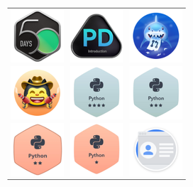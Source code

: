 ||||
|-|-|-|
|<img height=120px width=120px src='Badges/leetcode-2024-50-lg.png'>|<img height=120px width=120px src='Badges/leetcode-Introduction_to_Pandas_Badge.png'>|<img height=120px width=120px src='Badges/github-pull-shark.png'>|
|<img height=120px width=120px src='Badges/github-quickdraw.png'>|<img height=120px width=120px src='Badges/hackerrank_python_4.png'>|<img height=120px width=120px src='Badges/python_3star_hackerrank.png'>|
|<img height=120px width=120px src='Badges/hacherrank_python.png'>|<img height=120px width=120px src='Badges/hackerrank_python_1.png'>|<img height=120px width=120px src='Badges/gdev-created_profile.svg'>|
